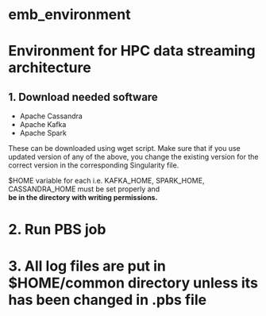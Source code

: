 # emb_environment

# Environment for HPC data streaming architecture

## 1. Download needed software
+ Apache Cassandra
+ Apache Kafka
+ Apache Spark

These can be downloaded using wget script. Make sure that if you use updated version of any of the above, 
you change the existing version for the correct version in the corresponding Singularity file.

$HOME variable for each i.e. KAFKA_HOME, SPARK_HOME, CASSANDRA_HOME must be set properly and <br />
 **be in the directory with writing permissions.**
 
 # 2. Run PBS job
 # 3. All log files are put in $HOME/common directory unless its has been changed in .pbs file
